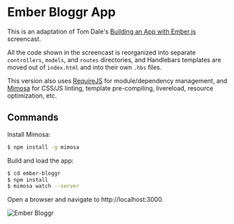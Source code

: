 # Ember Bloggr App

This is an adaptation of Tom Dale's [Building an App with Ember.js](https://www.youtube.com/watch?v=1QHrlFlaXdI) screencast.

All the code shown in the screencast is reorganized into separate `controllers`, `models`, and `routes` directories, and Handlebars templates are moved out of `index.html` and into their own `.hbs` files.

This version also uses [RequireJS](requirejs.org) for module/dependency management, and [Mimosa](http://mimosaio.com) for CSS/JS linting, template pre-compiling, livereload, resource optimization, etc.

## Commands

Install Mimosa:

```bash
$ npm install -g mimosa
```

Build and load the app:

```bash
$ cd ember-bloggr
$ npm install
$ mimosa watch --server
```

Open a browser and navigate to http://localhost:3000.

![Ember Bloggr](http://brzpegasus.github.io/ember-bloggr/img/ember-bloggr.png)
